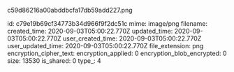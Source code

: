 c59d86216a00abddbcfa17db59add227.png

id: c79e19b69cf34773b34d966f9f2dc51c
mime: image/png
filename: 
created_time: 2020-09-03T05:00:22.770Z
updated_time: 2020-09-03T05:00:22.770Z
user_created_time: 2020-09-03T05:00:22.770Z
user_updated_time: 2020-09-03T05:00:22.770Z
file_extension: png
encryption_cipher_text: 
encryption_applied: 0
encryption_blob_encrypted: 0
size: 13530
is_shared: 0
type_: 4